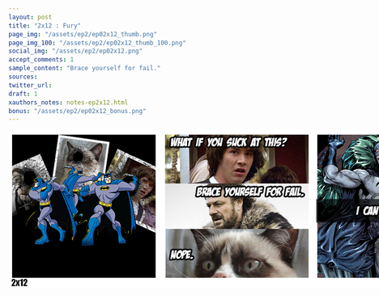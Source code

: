 ```yaml
---
layout: post
title: "2x12 : Fury"
page_img: "/assets/ep2/ep02x12_thumb.png"
page_img_100: "/assets/ep2/ep02x12_thumb_100.png"
social_img: "/assets/ep2/ep02x12.png"
accept_comments: 1
sample_content: "Brace yourself for fail."
sources: 
twitter_url: 
draft: 1
xauthors_notes: notes-ep2x12.html
bonus: "/assets/ep2/ep02x12_bonus.png"
---
```



<div style="margin-left: auto; margin-right: auto; width: 900px;">
  <img src="/assets/ep2/ep02x12.png" alt="Fury" style="width: 900px" />
</div>

<div style="display: none">
  Script:

  Bonus:

</div>
